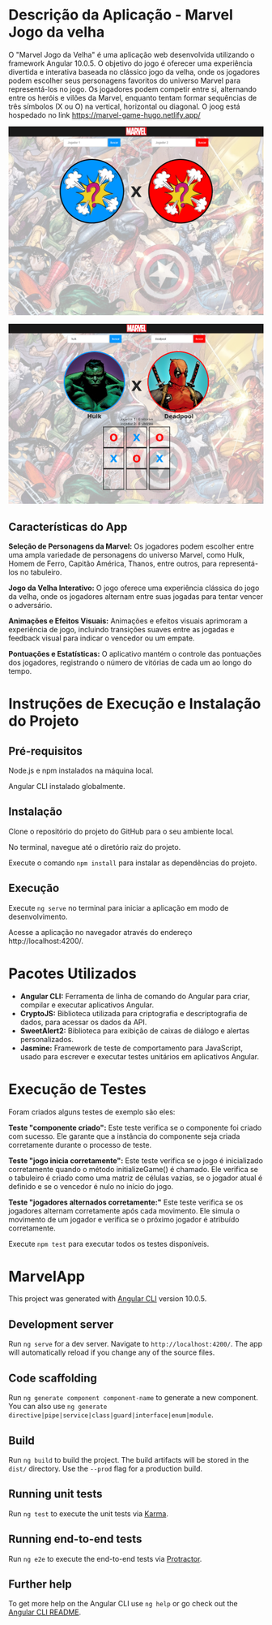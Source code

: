 # Descrição da Aplicação - Marvel Jogo da velha
O "Marvel Jogo da Velha" é uma aplicação web desenvolvida utilizando o framework Angular 10.0.5. O objetivo do jogo é oferecer uma experiência divertida e interativa baseada no clássico jogo da velha, onde os jogadores podem escolher seus personagens favoritos do universo Marvel para representá-los no jogo. Os jogadores podem competir entre si, alternando entre os heróis e vilões da Marvel, enquanto tentam formar sequências de três símbolos (X ou O) na vertical, horizontal ou diagonal. O joog está hospedado no link https://marvel-game-hugo.netlify.app/

![](exemplo2.png)

![](exemplo.png)


## Características do App
<b>Seleção de Personagens da Marvel:</b> Os jogadores podem escolher entre uma ampla variedade de personagens do universo Marvel, como Hulk, Homem de Ferro, Capitão América, Thanos, entre outros, para representá-los no tabuleiro.

<b>Jogo da Velha Interativo:</b> O jogo oferece uma experiência clássica do jogo da velha, onde os jogadores alternam entre suas jogadas para tentar vencer o adversário.

<b>Animações e Efeitos Visuais:</b> Animações e efeitos visuais aprimoram a experiência de jogo, incluindo transições suaves entre as jogadas e feedback visual para indicar o vencedor ou um empate.

<b>Pontuações e Estatísticas:</b> O aplicativo mantém o controle das pontuações dos jogadores, registrando o número de vitórias de cada um ao longo do tempo.

# Instruções de Execução e Instalação do Projeto

## Pré-requisitos
Node.js e npm instalados na máquina local.

Angular CLI instalado globalmente.

## Instalação

Clone o repositório do projeto do GitHub para o seu ambiente local.

No terminal, navegue até o diretório raiz do projeto.

Execute o comando `npm install` para instalar as dependências do projeto.

## Execução

Execute `ng serve` no terminal para iniciar a aplicação em modo de desenvolvimento.

Acesse a aplicação no navegador através do endereço http://localhost:4200/.

# Pacotes Utilizados
- <b>Angular CLI:</b> Ferramenta de linha de comando do Angular para criar, compilar e executar aplicativos Angular.
- <b>CryptoJS:</b> Biblioteca utilizada para criptografia e descriptografia de dados, para acessar os dados da API.
- <b>SweetAlert2:</b> Biblioteca para exibição de caixas de diálogo e alertas personalizados.
- <b>Jasmine:</b> Framework de teste de comportamento para JavaScript, usado para escrever e executar testes unitários em aplicativos Angular.

# Execução de Testes
Foram criados alguns testes de exemplo são eles:

<b>Teste "componente criado":</b> Este teste verifica se o componente foi criado com sucesso. Ele garante que a instância do componente seja criada corretamente durante o processo de teste.

<b>Teste "jogo inicia corretamente":</b> Este teste verifica se o jogo é inicializado corretamente quando o método initializeGame() é chamado. Ele verifica se o tabuleiro é criado como uma matriz de células vazias, se o jogador atual é definido e se o vencedor é nulo no início do jogo.

<b>Teste "jogadores alternados corretamente:"</b> Este teste verifica se os jogadores alternam corretamente após cada movimento. Ele simula o movimento de um jogador e verifica se o próximo jogador é atribuído corretamente.

Execute `npm test` para executar todos os testes disponíveis.

# MarvelApp

This project was generated with [Angular CLI](https://github.com/angular/angular-cli) version 10.0.5.

## Development server

Run `ng serve` for a dev server. Navigate to `http://localhost:4200/`. The app will automatically reload if you change any of the source files.

## Code scaffolding

Run `ng generate component component-name` to generate a new component. You can also use `ng generate directive|pipe|service|class|guard|interface|enum|module`.

## Build

Run `ng build` to build the project. The build artifacts will be stored in the `dist/` directory. Use the `--prod` flag for a production build.

## Running unit tests

Run `ng test` to execute the unit tests via [Karma](https://karma-runner.github.io).

## Running end-to-end tests

Run `ng e2e` to execute the end-to-end tests via [Protractor](http://www.protractortest.org/).

## Further help

To get more help on the Angular CLI use `ng help` or go check out the [Angular CLI README](https://github.com/angular/angular-cli/blob/master/README.md).
